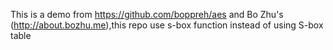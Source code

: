 This is a demo from https://github.com/boppreh/aes and  Bo Zhu's (http://about.bozhu.me),this repo use s-box function instead of using S-box table



